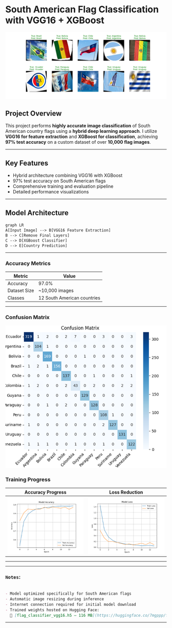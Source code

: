 # South American Flag Classification with VGG16 + XGBoost

![Model Visualization](https://github.com/7mgppp1903/flag-classification-vgg16/blob/main/Results/visualisation.png)

## Project Overview

This project performs **highly accurate image classification** of South American country flags using a **hybrid deep learning approach**. I utilize **VGG16 for feature extraction** and **XGBoost for classification**, achieving **97% test accuracy** on a custom dataset of over **10,000 flag images**.

---

##  Key Features

- Hybrid architecture combining VGG16 with XGBoost
- 97% test accuracy on South American flags  
- Comprehensive training and evaluation pipeline   
- Detailed performance visualizations  

---

## Model Architecture

```mermaid
graph LR
A[Input Image] --> B[VGG16 Feature Extraction]
B --> C[Remove Final Layers]
C --> D[XGBoost Classifier]
D --> E[Country Prediction]

```
---

### Accuracy Metrics

| Metric         | Value               |
|----------------|---------------------|
| Accuracy       | 97.0%           |
| Dataset Size   | ~10,000 images      |
| Classes        | 12 South American countries |

---

### Confusion Matrix

![Confusion Matrix](https://github.com/7mgppp1903/flag-classification-vgg16/blob/main/Results/confusion%20matrix.png)

### Training Progress

| Accuracy Progress | Loss Reduction |
|------------------|----------------|
| ![Accuracy](https://github.com/7mgppp1903/flag-classification-vgg16/blob/main/Results/model%20accuracy.png) | ![Loss](https://github.com/7mgppp1903/flag-classification-vgg16/blob/main/Results/model%20loss.png) |

---


---

### `Notes`:

```markdown

- Model optimized specifically for South American flags  
- Automatic image resizing during inference  
- Internet connection required for initial model download  
- Trained weights hosted on Hugging Face:  
  🔗 [flag_classifier_vgg16.h5 – 116 MB](https://huggingface.co/7mgppp/flag-classifier-vgg16-model/blob/main/flag_classifier_vgg16.h5)
```
---




